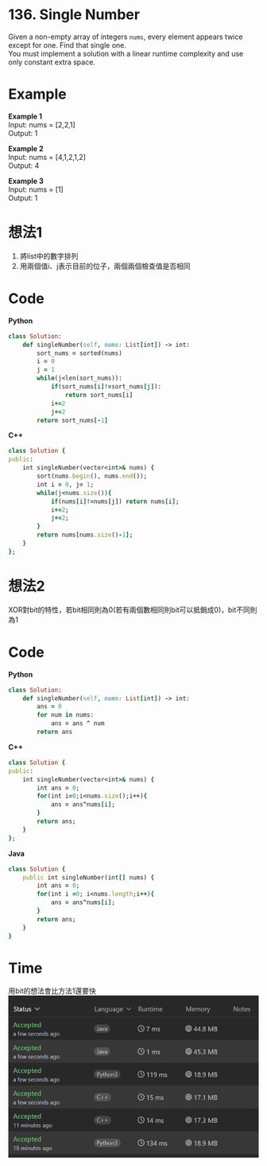 # 136. Single Number
Given a non-empty array of integers `nums`, every element appears twice except for one. Find that single one.  
You must implement a solution with a linear runtime complexity and use only constant extra space.  

 
# Example
**Example 1**  
Input: nums = [2,2,1]  
Output: 1  

**Example 2**  
Input: nums = [4,1,2,1,2]  
Output: 4  

**Example 3**  
Input: nums = [1]  
Output: 1  

# 想法1
1. 將list中的數字排列  
2. 用兩個值i、j表示目前的位子，兩個兩個檢查值是否相同


# Code
**Python**  
```ruby
class Solution:
    def singleNumber(self, nums: List[int]) -> int:
        sort_nums = sorted(nums)
        i = 0
        j = 1
        while(j<len(sort_nums)):
            if(sort_nums[i]!=sort_nums[j]):
                return sort_nums[i]
            i+=2
            j+=2
        return sort_nums[-1]
```
**C++**
```ruby
class Solution {
public:
    int singleNumber(vector<int>& nums) {
        sort(nums.begin(), nums.end());
        int i = 0, j= 1;
        while(j<nums.size()){
            if(nums[i]!=nums[j]) return nums[i];
            i+=2;
            j+=2;
        }
        return nums[nums.size()-1];
    }
};
```
# 想法2
XOR對bit的特性，若bit相同則為0(若有兩個數相同則bit可以抵銷成0)，bit不同則為1  
# Code
**Python**  
```ruby
class Solution:
    def singleNumber(self, nums: List[int]) -> int:
        ans = 0
        for num in nums:
            ans = ans ^ num
        return ans
```
**C++**
```ruby
class Solution {
public:
    int singleNumber(vector<int>& nums) {
        int ans = 0;
        for(int i=0;i<nums.size();i++){
            ans = ans^nums[i];
        }
        return ans;
    }
};
```
**Java**
```ruby
class Solution {
    public int singleNumber(int[] nums) {
        int ans = 0;
        for(int i =0; i<nums.length;i++){
            ans = ans^nums[i];
        }
        return ans;
    }
}
```
# Time
用bit的想法會比方法1還要快  
![Image](https://github.com/Adalyne/Leetcode/blob/bf2a7348e6c97f3099f41cc1bc61fe015b03f7ba/Bit%20Manipulation/Image/136.Time.png)  
